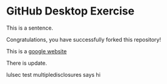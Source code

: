# GitHub Desktop Exercise

This is a sentence.

Congratulations, you have successfully forked this repository!

This is a [google website](https://www.google.com)

There is update.

lulsec
test
multipledisclosures says hi

